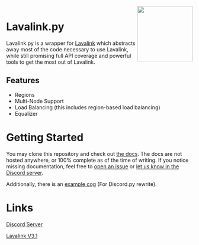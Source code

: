 <img align="right" src="https://its-called-hentai-and-its.art/9e83af1581.png" height="150" width="150">

# Lavalink.py

Lavalink.py is a wrapper for [Lavalink](https://github.com/Frederikam/Lavalink) which abstracts away most of the code necessary to use Lavalink, while still promising full API coverage and powerful tools to get the most out of Lavalink.

## Features
- Regions
- Multi-Node Support
- Load Balancing (this includes region-based load balancing)
- Equalizer

# Getting Started
You may clone this repository and check out [the docs](docs/). The docs are not hosted anywhere, or 100% complete as of the time of writing. If you notice missing documentation, feel free to [open an issue](issues/) or [let us know in the Discord server](https://discord.gg/SbJXU9s).

Additionally, there is an [example cog](lavalink/examples) (For Discord.py rewrite).

# Links

[Discord Server](https://discord.gg/SbJXU9s)

[Lavalink V3.1](https://ci.fredboat.com/guestAuth/repository/download/Lavalink_Build/.lastSuccessful/Lavalink.jar?branch=refs%2Fheads%2Fmaster)
